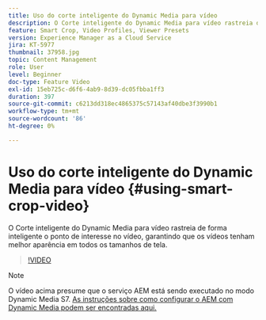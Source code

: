 ```yaml
---
title: Uso do corte inteligente do Dynamic Media para vídeo
description: O Corte inteligente do Dynamic Media para vídeo rastreia de forma inteligente o ponto de interesse no vídeo, garantindo que os vídeos tenham melhor aparência em todos os tamanhos de tela.
feature: Smart Crop, Video Profiles, Viewer Presets
version: Experience Manager as a Cloud Service
jira: KT-5977
thumbnail: 37958.jpg
topic: Content Management
role: User
level: Beginner
doc-type: Feature Video
exl-id: 15eb725c-d6f6-4ab9-8d39-dc05fbba1ff3
duration: 397
source-git-commit: c6213dd318ec4865375c57143af40dbe3f3990b1
workflow-type: tm+mt
source-wordcount: '86'
ht-degree: 0%

---
```


# Uso do corte inteligente do Dynamic Media para vídeo {#using-smart-crop-video}

O Corte inteligente do Dynamic Media para vídeo rastreia de forma inteligente o ponto de interesse no vídeo, garantindo que os vídeos tenham melhor aparência em todos os tamanhos de tela.

>[!VIDEO](https://video.tv.adobe.com/v/37958?quality=12&learn=on)

>[!NOTE]
>
>O vídeo acima presume que o serviço AEM está sendo executado no modo Dynamic Media S7. [As instruções sobre como configurar o AEM com Dynamic Media podem ser encontradas aqui.](https://experienceleague.adobe.com/docs/experience-manager-cloud-service/assets/dynamicmedia/config-dm.html?lang=pt-BR)
